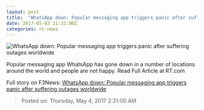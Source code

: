 ```yaml
---
layout: post
title:  "WhatsApp down: Popular messaging app triggers panic after suffering outages worldwide"
date: 2017-05-03 21:31:00Z
categories: rt-news
---
```


![WhatsApp down: Popular messaging app triggers panic after suffering outages worldwide](https://img.rt.com/files/2017.05/article/590a4d21c3618870098b4601.jpg)

Popular messaging app WhatsApp has gone down in a number of locations around the world and people are not happy. Read Full Article at RT.com


Full story on F3News: [WhatsApp down: Popular messaging app triggers panic after suffering outages worldwide](http://www.f3nws.com/n/bYtaU)

> Posted on: Thursday, May 4, 2017 2:31:00 AM
